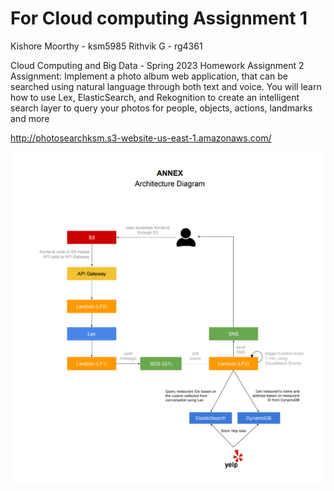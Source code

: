 # For Cloud computing Assignment 1 

Kishore Moorthy - ksm5985
Rithvik G - rg4361


Cloud Computing and Big Data - Spring 2023
Homework Assignment 2
Assignment:
Implement a photo album web application, that can be searched using natural language
through both text and voice. You will learn how to use Lex, ElasticSearch, and
Rekognition to create an intelligent search layer to query your photos for people,
objects, actions, landmarks and more


http://photosearchksm.s3-website-us-east-1.amazonaws.com/

<!-- ![ChatExample](https://user-images.githubusercontent.com/61260957/120046614-2afd0c00-bfd8-11eb-980c-a529d5c5ac95.PNG) -->
![Architecture](https://github.com/kimonk0299/CC-asst-1-ksm5985-rg4361/blob/main/Images/120046712-63044f00-bfd8-11eb-8345-f1fb3a89f2ba.png)

    

